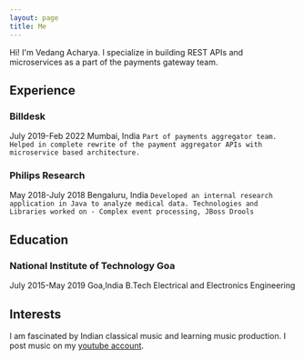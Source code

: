 ```yaml
---
layout: page
title: Me
---
```

Hi! I'm Vedang Acharya. I specialize in building REST APIs and microservices as a part of the payments gateway team.
## Experience
### Billdesk
July 2019-Feb 2022
Mumbai, India
```Part of payments aggregator team. Helped in complete rewrite of the payment aggregator APIs with microservice based architecture.```
### Philips Research
May 2018-July 2018
Bengaluru, India
```Developed an internal research application in Java to analyze medical data. Technologies and Libraries worked on - Complex event processing, JBoss Drools```
## Education
### National Institute of Technology Goa
July 2015-May 2019
Goa,India
B.Tech Electrical and Electronics Engineering
## Interests
I am fascinated by Indian classical music and learning music production. I post music on my <a href="https://www.youtube.com/channel/UC2T-MCBpTYnBXKoREgbOyPA" target="_blank"> youtube account</a>.

